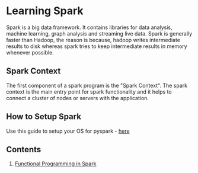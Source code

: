 # Learning Spark

Spark is a big data framework. It contains libraries for data analysis, machine learning, graph analysis and streaming live data. Spark is generally faster than Hadoop, the reason is because, hadoop writes intermediate results to disk whereas spark tries to keep intermediate results in memory whenever possible.

## Spark Context
The first component of a spark program is the "Spark Context". The spark context is the main entry point for spark functionality and it helps to connect a cluster of nodes or servers with the application.

## How to Setup Spark
Use this guide to setup your OS for pyspark - [here](https://medium.com/@GalarnykMichael/install-spark-on-ubuntu-pyspark-231c45677de0)

## Contents

1. [Functional Programming in Spark](https://github.com/franklinobasy/Spark/tree/master/1-Functional-Programming-Spark)